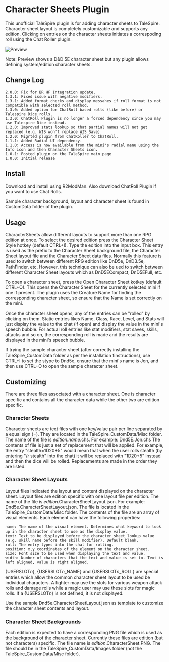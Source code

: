 # Character Sheets Plugin

This unofficial TaleSpire plugin is for adding character sheets to TaleSpire.
Character sheet layout is completely customizable and supports any edition.
Clicking on entries on the character sheets initiates a correspoding roll using the Chat Roller plugin.

![Preview](https://i.imgur.com/qbfyu65.png)

Note: Preview shows a D&D 5E character sheet but any plugin allows defining system/edition character sheets.

## Change Log

```
2.0.0: Fix for BR HF Integration update.
1.3.1: Fixed issue with negative modifiers.
1.3.1: Added format checks and display messahes if roll format is not compatible with selected roll method.
1.3.0: Added option for ChatRoll based rolls (like before) or Talespire Dice rolls.
1.3.0: ChatRoll Plugin is no longer a forced dependency since you may use Talespire Dice instead.
1.2.0: Improved stats lookup so that partial names will not get replaced (e.g. WIS won't replace WIS_Save)
1.2.0: Migrted plugin from ChatRoller to ChatRoll.
1.1.1: Added Radial UI dependency.
1.1.0: Access is now available from the mini's radial menu using the Info icon and then Character Sheets icon.
1.0.1: Posted plugin on the TaleSpire main page
1.0.0: Initial release
```

## Install

Download and install using R2ModMan. Also download ChatRoll Plugin if you want to use Chat Rolls.

Sample character background, layout and character sheet is found in CustomData folder of the plugin.

## Usage

CharacterSheets allow different layouts to support more than one RPG edition at once. To select the desired edition
press the Character Sheet Style hotkey (default CTRL+I). Type the edition into the input box. This entry is used
as the prefix to the Character Sheet background file, the Character Sheet layout file and the Character Sheet data
files. Normally this feature is used to switch between different RPG edition like DnD5e, DnD3.5e, PathFinder, etc.
However, this technique can also be ued to switch between different Character Sheet layouts which as DnD5ECompact,
DnD5EFull, etc.

To open a character sheet, press the Open Character Sheet kotkey (default CTRL+O). This opens the Character Sheet
for the currently selected mini if one if present. The plugin uses the Creature Name for finding the corresponding
character sheet, so ensure that the Name is set correctly on the mini.

Once the character sheet opens, any of the entries can be "rolled" by clicking on them. Static entries likes Name,
Class, Race, Level, and Stats will just display the value to the chat (if open) and display the value in the mini's
speech bubble. For actual roll entries like stat modifiers, stat saves, skills, attacks and so on, the corresponding
roll is made and the results are displayed in the mini's speech bubble.

If trying the sample character sheet (after correctly installing the TaleSpire_CustomData folder as per the installation
finstructions), use CTRL+I to set the stype to Dnd5e, ensure that the mini's name is Jon, and then use CTRL+O to open
the sample character sheet. 

## Customizing

There are three files associated with a character sheet. One is character specific and contains all the character data
while the other two are edition specific.

### Character Sheets

Character sheets are text files with one key/value pair per line separated by a equal sign (=). They are located in the
TaleSpire_CustomData/Misc folder. The name of the file is *edition.name*.chs. For example: Dnd5E.Jon.chs
The contents of file is just a set of replacement that will be applied. For example, the entry "stealth=1D20+5" would
mean that when the user rolls stealth (by entering "/r stealth" into the chat) it will be replaced with "1D20+5" instead
and then the dice will be rolled. Replacements are made in the order they are listed.

### Character Sheet Layouts

Layout files indicated the layout and content displayed on the character sheet. Layout files are edition specific
with one layout file per edition. The name of the file is *edition*.CharacterSheetLayout.json. For example:
Dnd5e.CharacterSheetLayout.json. The file is located in the TaleSpire_CustomData/Misc folder.
The contents of the file are an array of visual elements. Each element can have the following properties:

```
name: The name of the visual element. Determines what keyword to look up in the character sheet to use as the display value.
text: Text to be displayed before the character sheet lookup value (e.g. skill name before the skill modifier). Default blank.
roll: The entry types into the chat for rolling.
position: x,y coordinates of the element on the character sheet.
size: Font size to be used when displaying the text and value.
width: Number of characters that the text and value is set to. Text is left aligned, value is right aligned.
```

{USERSLOT*n*}, {USERSLOT*n*_NAME} and {USERSLOT*n*_ROLL} are special entries which allow the common character sheet layout to
be used be individual characters. A fighter may use the slots for various weapon attack rolls and damage rolls while a
magic user may use these slots for magic rolls. If a {USERSLOT*n*} is not defined, it is not displayed.

Use the sample Dnd5e.CharacterSheetLayout.json as template to customize the character sheet contents and layout.

### Character Sheet Backgrounds

Each edition is expected to have a corresponding PNG file which is used as the background of the character sheet.
Currently these files are edition (but not characters) specific. The file name is *edition*.CharacterSheet.PNG.
The file should be in the TaleSpire_CustomData/Images folder (not the TaleSpire_CustomData/Misc folder).
